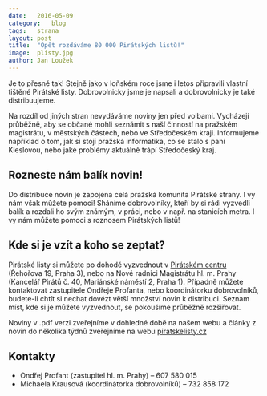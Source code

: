 ```yaml
---
date:	2016-05-09
category:	blog
tags:	strana
layout:	post
title:	"Opět rozdáváme 80 000 Pirátských listů!" 
image:	plisty.jpg
author:	Jan Loužek
---
```


Je to přesně tak! Stejně jako v loňském roce jsme i letos připravili vlastní tištěné Pirátské listy. Dobrovolnicky jsme je napsali a dobrovolnicky je také distribuujeme. 

Na rozdíl od jiných stran nevydáváme noviny jen před volbami. Vycházejí průběžně, aby se občané mohli seznámit s naší činností na pražském magistrátu, v městských částech, nebo ve Středočeském kraji. Informujeme například o tom, jak si stojí pražská informatika, co se stalo s paní Kleslovou, nebo jaké problémy aktuálně trápí Středočeský kraj.

## Rozneste nám balík novin!

Do distribuce novin je zapojena celá pražská komunita Pirátské strany. I vy nám však můžete pomoci! Sháníme dobrovolníky, kteří by si rádi vyzvedli balík a rozdali ho svým známým, v práci, nebo v např. na stanicích metra. I vy nám můžete pomoci s roznosem Pirátských listů! 

## Kde si je vzít a koho se zeptat?

Pirátské listy si můžete po dohodě vyzvednout v [Pirátském centru](https://praha.pirati.cz/pice/) (Řehořova 19, Praha 3), nebo na Nové radnici Magistrátu hl. m. Prahy (Kancelář Pirátů č. 40, Mariánské náměstí 2, Praha 1). Případně můžete kontaktovat zastupitele Ondřeje Profanta, nebo koordinátorku dobrovolníků, budete-li chtít si nechat dovézt větší množství novin k distribuci. Seznam míst, kde si je můžete vyzvednout, se pokoušíme průběžně rozšiřovat. 

Noviny v .pdf verzi zveřejníme v dohledné době na našem webu a články z novin do několika týdnů zveřejníme na webu [piratskelisty.cz](http://www.piratskelisty.cz/)

## Kontakty

* Ondřej Profant (zastupitel hl. m. Prahy) – 607 580 015
* Michaela Krausová (koordinátorka dobrovolníků) – 732 858 172


